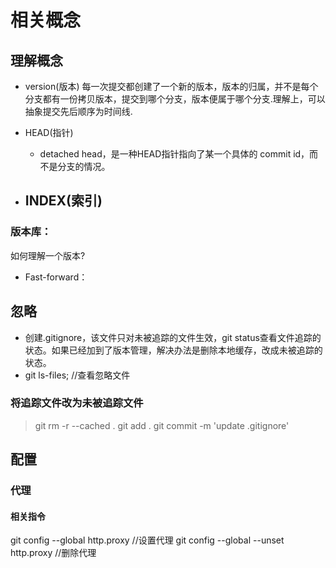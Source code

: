 # 相关概念
## 理解概念
- version(版本)
每一次提交都创建了一个新的版本，版本的归属，并不是每个分支都有一份拷贝版本，提交到哪个分支，版本便属于哪个分支.理解上，可以抽象提交先后顺序为时间线.

- HEAD(指针)
    - detached head，是一种HEAD指针指向了某一个具体的 commit id，而不是分支的情况。 

- INDEX(索引)
    - 

### 版本库：
如何理解一个版本?  

- Fast-forward：


## 忽略
- 创建.gitignore，该文件只对未被追踪的文件生效，git status查看文件追踪的状态。如果已经加到了版本管理，解决办法是删除本地缓存，改成未被追踪的状态。
- git ls-files;   //查看忽略文件

### 将追踪文件改为未被追踪文件
> git rm -r --cached .
> git add .
> git commit -m 'update .gitignore'

## 配置
### 代理
#### 相关指令
git config --global http.proxy               //设置代理
git config --global --unset http.proxy       //删除代理